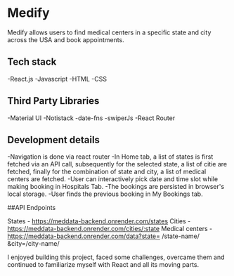 # Medify 

Medify allows users to find medical centers in a specific state and city across the USA and book appointments. 

## Tech stack
-React.js
-Javascript
-HTML
-CSS


## Third Party Libraries
-Material UI
-Notistack
-date-fns
-swiperJs
-React Router

## Development details
-Navigation is done via react router
-In Home tab, a list of states is first fetched via an API call, subsequently for the selected state, a list of citie are fetched, finally for the combination of state and city, a list of medical centers are fetched.
-User can interactively pick date and time slot while making booking in Hospitals Tab.
-The bookings are persisted in browser's local storage.
-User finds the previous booking in My Bookings tab.



##API Endpoints 

States - https://meddata-backend.onrender.com/states
Cities - https://meddata-backend.onrender.com/cities/:state
Medical centers - https://meddata-backend.onrender.com/data?state= /state-name/ &city=/city-name/

I enjoyed building this project, faced some challenges, overcame them and continued to familiarize myself with React and all its moving parts.